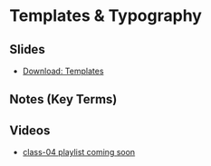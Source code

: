 # Templates & Typography

## Slides
- [Download: Templates](https://github.com/codefellows/seattle-301d3/files/219914/301.-.Templates.pdf)

##  Notes (Key Terms)

## Videos
- [class-04 playlist coming soon]()

